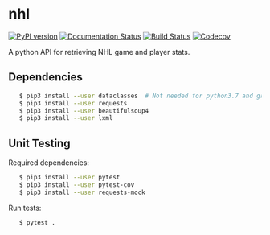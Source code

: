 # nhl

[![PyPI version](https://badge.fury.io/py/nhl.svg)](https://badge.fury.io/py/nhl)
[![Documentation Status](https://readthedocs.org/projects/nhl/badge/?version=latest)](https://nhl.readthedocs.io/en/latest/?badge=latest)
[![Build Status](https://travis-ci.org/mhostetter/nhl.svg?branch=master)](https://travis-ci.org/mhostetter/nhl)
[![Codecov](https://codecov.io/gh/mhostetter/nhl/branch/master/graph/badge.svg)](https://codecov.io/gh/mhostetter/nhl)

A python API for retrieving NHL game and player stats.

## Dependencies

```bash
   $ pip3 install --user dataclasses  # Not needed for python3.7 and greater
   $ pip3 install --user requests
   $ pip3 install --user beautifulsoup4
   $ pip3 install --user lxml
```

## Unit Testing

Required dependencies:

```bash
   $ pip3 install --user pytest
   $ pip3 install --user pytest-cov
   $ pip3 install --user requests-mock
```

Run tests:

```bash
   $ pytest .
```
